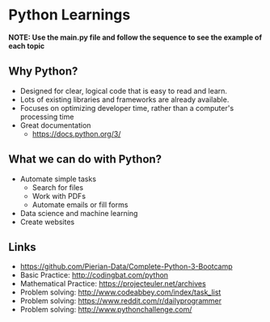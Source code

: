 # Python Learnings

**NOTE: Use the main.py file and follow the sequence to see the example of each topic** 

## Why Python?
* Designed for clear, logical code that is easy to read and learn.
* Lots of existing libraries and frameworks are already available.
* Focuses on optimizing developer time, rather than a computer's processing time
* Great documentation
  * https://docs.python.org/3/

## What we can do with Python?
* Automate simple tasks
  * Search for files
  * Work with PDFs
  * Automate emails or fill forms
* Data science and machine learning
* Create websites

## Links
* https://github.com/Pierian-Data/Complete-Python-3-Bootcamp
* Basic Practice: http://codingbat.com/python
* Mathematical Practice: https://projecteuler.net/archives
* Problem solving: http://www.codeabbey.com/index/task_list
* Problem solving: https://www.reddit.com/r/dailyprogrammer
* Problem solving: http://www.pythonchallenge.com/

